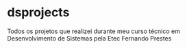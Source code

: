 # dsprojects
Todos os projetos que realizei durante meu curso técnico em Desenvolvimento de Sistemas pela Etec Fernando Prestes
